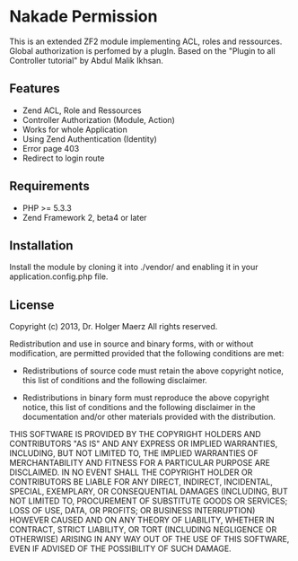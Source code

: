 Nakade Permission
====

This is an extended ZF2 module implementing ACL, roles and ressources. 
Global authorization is perfomed by a plugIn. 
Based on the "Plugin to all Controller tutorial" by Abdul Malik Ikhsan.


Features 
----

* Zend ACL, Role and Ressources
* Controller Authorization (Module, Action)
* Works for whole Application
* Using Zend Authentication (Identity) 
* Error page 403
* Redirect to login route


Requirements
----

* PHP >= 5.3.3
* Zend Framework 2, beta4 or later

Installation
----

Install the module by cloning it into ./vendor/ and enabling it in your
application.config.php file.


License
----

Copyright (c) 2013, Dr. Holger Maerz
All rights reserved.

Redistribution and use in source and binary forms, with or without modification,
are permitted provided that the following conditions are met:

* Redistributions of source code must retain the above copyright notice, this
  list of conditions and the following disclaimer.

* Redistributions in binary form must reproduce the above copyright notice, this
  list of conditions and the following disclaimer in the documentation and/or
  other materials provided with the distribution.

THIS SOFTWARE IS PROVIDED BY THE COPYRIGHT HOLDERS AND CONTRIBUTORS "AS IS" AND
ANY EXPRESS OR IMPLIED WARRANTIES, INCLUDING, BUT NOT LIMITED TO, THE IMPLIED
WARRANTIES OF MERCHANTABILITY AND FITNESS FOR A PARTICULAR PURPOSE ARE
DISCLAIMED. IN NO EVENT SHALL THE COPYRIGHT HOLDER OR CONTRIBUTORS BE LIABLE FOR
ANY DIRECT, INDIRECT, INCIDENTAL, SPECIAL, EXEMPLARY, OR CONSEQUENTIAL DAMAGES
(INCLUDING, BUT NOT LIMITED TO, PROCUREMENT OF SUBSTITUTE GOODS OR SERVICES;
LOSS OF USE, DATA, OR PROFITS; OR BUSINESS INTERRUPTION) HOWEVER CAUSED AND ON
ANY THEORY OF LIABILITY, WHETHER IN CONTRACT, STRICT LIABILITY, OR TORT
(INCLUDING NEGLIGENCE OR OTHERWISE) ARISING IN ANY WAY OUT OF THE USE OF THIS
SOFTWARE, EVEN IF ADVISED OF THE POSSIBILITY OF SUCH DAMAGE.
